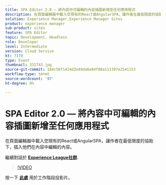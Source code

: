```yaml
---
title: SPA Editor 2.0 — 將內容中可編輯的內容插圖新增至任何應用程式
description: 在頁面編輯器中載入您現有的React或AngularSPA，讓作者在最低限度的協助下，插入他們在內容中編輯的內容。 此工作階段為Adobe Developers Live內容事件的一部分。
solution: Experience Manager,Experience Manager Sites
product: experience manager
sub-product: sites
feature: SPA Editor
topic: Development, Headless
role: Developer
level: Intermediate
version: Cloud Service
kt: 7178
type: Event
thumbnail: 331743.jpg
source-git-commit: 184c50f1424d2e49da6e84f88a111397e2541153
workflow-type: tm+mt
source-wordcount: '97'
ht-degree: 0%

---
```



# SPA Editor 2.0 — 將內容中可編輯的內容插圖新增至任何應用程式

在頁面編輯器中載入您現有的React或AngularSPA，讓作者在最低限度的協助下，插入他們在內容中編輯的內容。

繼續對話於 **[Experience League社群](http://adobe.ly/36Yd3v6)**.

>[!VIDEO](https://video.tv.adobe.com/v/331743/?quality=12&learn=on&hidetitle=true)

按一下 **[此處](/help/adobe-developers-live/assets/spa-editor-2-0.pdf)** 用於工作階段投影片。
